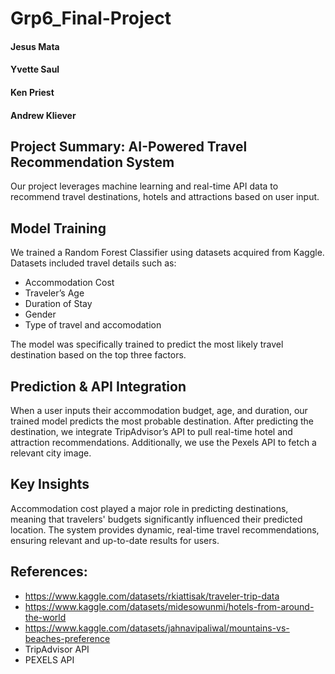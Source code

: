 # Grp6_Final-Project

#### Jesus Mata
#### Yvette Saul
#### Ken Priest
#### Andrew Kliever


## Project Summary: AI-Powered Travel Recommendation System

Our project leverages machine learning and real-time API data to recommend travel destinations, hotels and attractions based on user input.

## Model Training
We trained a Random Forest Classifier using datasets acquired from Kaggle.  Datasets included travel details such as:
* Accommodation Cost
* Traveler’s Age
* Duration of Stay
* Gender
* Type of travel and accomodation

The model was specifically trained to predict the most likely travel destination based on the top three factors.

## Prediction & API Integration
When a user inputs their accommodation budget, age, and duration, our trained model predicts the most probable destination.
After predicting the destination, we integrate TripAdvisor’s API to pull real-time hotel and attraction recommendations.
Additionally, we use the Pexels API to fetch a relevant city image.

## Key Insights
Accommodation cost played a major role in predicting destinations, meaning that travelers' budgets significantly influenced their predicted location.
The system provides dynamic, real-time travel recommendations, ensuring relevant and up-to-date results for users.

## References:
* https://www.kaggle.com/datasets/rkiattisak/traveler-trip-data
* https://www.kaggle.com/datasets/midesowunmi/hotels-from-around-the-world
* https://www.kaggle.com/datasets/jahnavipaliwal/mountains-vs-beaches-preference
* TripAdvisor API
* PEXELS API

